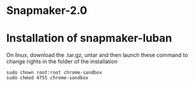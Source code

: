 # Snapmaker-2.0

# Installation of snapmaker-luban
On linux, download the .tar.gz, untar and then launch these command to change rights in the folder of the installation
    
    sudo chown root:root chrome-sandbox
    sudo chmod 4755 chrome-sandbox

